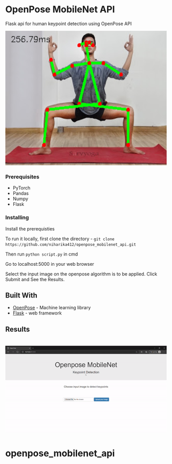 # OpenPose MobileNet API

Flask api for human keypoint detection using OpenPose API

![image](https://github.com/niharika412/openpose_mobilenet_api/blob/master/output.jpg)

### Prerequisites

* PyTorch
* Pandas
* Numpy
* Flask

### Installing

Install the prerequisties

To run it locally, first clone the directory - 
`git clone https://github.com/niharika412/openpose_mobilenet_api.git`

Then run `python script.py` in cmd

Go to localhost:5000 in your web browser

Select the input image on the openpose algorithm is to be applied. Click Submit and See the Results.

## Built With

* [OpenPose](https://github.com/CMU-Perceptual-Computing-Lab/openpose) -  Machine learning library
* [Flask](http://flask.pocoo.org/) - web framework

## Results

![image](https://github.com/niharika412/openpose_mobilenet_api/blob/master/op.gif)
=======
# openpose_mobilenet_api
